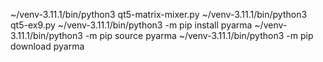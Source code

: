 ~/venv-3.11.1/bin/python3 qt5-matrix-mixer.py 
~/venv-3.11.1/bin/python3 qt5-ex9.py 
~/venv-3.11.1/bin/python3 -m pip install pyarma
~/venv-3.11.1/bin/python3 -m pip source pyarma
~/venv-3.11.1/bin/python3 -m pip download pyarma
